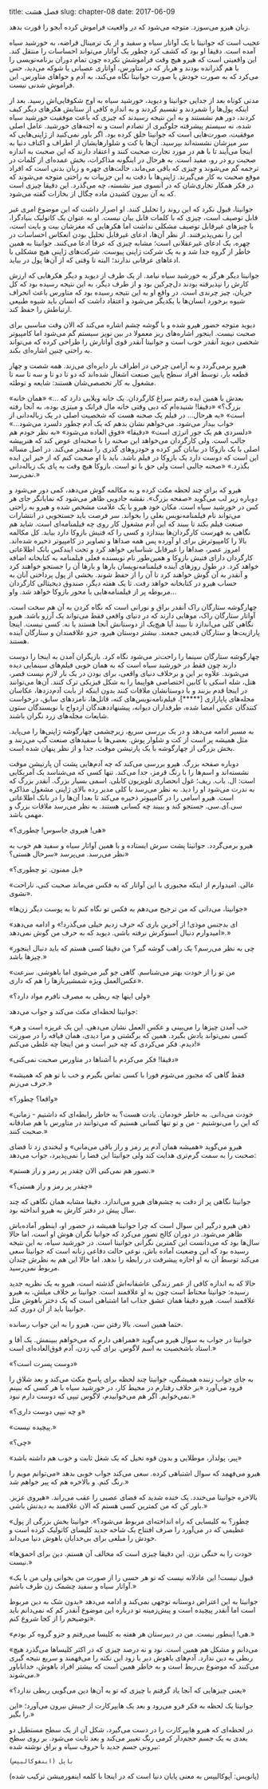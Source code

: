 title: فصل هشت
slug: chapter-08
date: 2017-06-09

زبان هیرو می‌سوزد. متوجه می‌شود که در واقعیت فراموش کرده آبجو را قورت بدهد. 

عجیب است که جوانیتا با یک آواتار سیاه و سفید و از یک ترمینال قراضه، به خورشید سیاه آمده است. دقیقا او بود که کشف کرد چطور یک آواتار می‌تواند احساسات را منتقل کند. این واقعیتی است که هیرو هیچ وقت فراموشش نکرده چون تمام دوران برنامه‌نویسی را با هم گذرانده بودند و هربار که در متاورس، آواتاری عصبانی یا شوکه می‌دید، حس‌ می‌کرد که به صورت خودش یا صورت جوانیتا نگاه می‌کند، به آدم و حواهای متاورس. این فراموش شدنی نیست.

مدتی کوتاه بعد از جدایی جوانیتا و دیوید، خورشید سیاه به اوج شکوفایی‌اش رسید. بعد از اینکه پول‌ها را شمردند و تقسیم کردند و به اندازه کافی از ستایش هکرهای دیگر کیف کردند، دور هم نشستند و به این نتیجه رسیدند که چیزی که باعث موفقیت خورشید سیاه شده، نه سیستم پیشرفته جلوگیری از تصادم است و نه اجنه‌های خورشید. عامل اصلی موفقیت، صورت‌هایی است که جوانیتا خلق کرده بود. اگر باور نمی‌کنید از ژاپنی‌هایی که سر میزشان نشسته‌اند بپرسید. آن‌ها با کت و شلوارهایشان از اطراف و اکناف دنیا به اینجا می‌آیند تا با هم در مورد تجارت صحبت کنند و اعتقاد دارند که این صحبت به اندازه صحبت رو در رو، مفید است. به هرحال در اینگونه مذاکرات، بخش عمده‌ای از کلمات در ترجمه گم می‌شوند و چیزی که باقی می‌ماند، حالت‌های چهره و زبان بدنی است که افراد موقع صحبت به کار می‌گیرند. ژاپنی‌ها با دقت به این جزییات به راحتی متوجه می‌شوند که در فکر همکار تجاری‌شان که در آنسوی میز نشسته، چه می‌گذرد. این دقیقا چیزی است که به آن بیرون کشیدن ماده چگال از بخارات گفته می‌شود. 

جوانیتا، قبول نکرد که این روند را تحلیل کنند. او اصرار داشت که این موضوع امری غیر قابل توصیف است، چیزی که با کلمات قابل بیان نیست. او به عنوان یک کاتولیک بنیادگرا، با چیزهای غیرقابل توصیف مشکلی نداشت اما هکرهایی که مغزشان بیت و بایت است،‌ این را نمی‌پذیرفتند. از نظر آن‌ها، ادعای غیرقابل تحلیل بودن انعکاس احساسات در چهره، یک ادعای غیرعقلانی است؛ مشابه چیزی که عرفا ادعا می‌کنند. جوانیتا به همین خاطر از گروه جدا شد و به یک شرکت ژاپنی پیوست. شرکت‌های ژاپنی هیچ مشکلی با ادعاهای عرفانی ندارند؛ البته تا وقتی که از آن‌ها پول در بیاید.

جوانیتا دیگر هرگز به خورشید سیاه نیامد. از یک طرف از دیوید و دیگر هکرهایی که ارزش کارش را نپذیرفته بودند دل‌چرکین بود و از طرف دیگر، به این نتیجه رسیده بود که کل جریان، چیز چرندی است. در واقع او به این نتیجه رسیده بود که متاورس باعث انحراف شیوه برخورد انسان‌ها با یکدیگر می‌شود و اعتقاد داشت که انسان باید شیوه طبیعی ارتباطش را حفظ کند. 

دیوید متوجه حضور هیرو شده و با گوشه چشم اشاره می‌کند که الان وقت مناسبی برای صحبت نیست. اینجور اشاره‌های ریز معمولا در بین نویز سیستم گم می‌شود اما کامپیوتر شخصی دیوید آنقدر خوب است و جوانیتا آنقدر قوی آواتارش را طراحی کرده که می‌تواند به راحتی چنین اشاره‌ای بکند. 

هیرو برمی‌گردد و به آرامی چرخی در اطراف بار دایره‌ای می‌زند. همه شصت و چهار قطعه بار، توسط افراد سطح پایین صنعت اشغال شده‌اند که دو تا دو تا و سه تا سه تا مشغول به کار تخصصی‌شان هستند: شایعه و توطئه.

«بعدش با همین ایده رفتم سراغ کارگردان. یک خانه ویلایی دارد که ...»
«همان خانه بزرگ؟»
«دقیقا! شنیده‌ام که دبی وقتی خانه مال فرانک و میتزی بوده، به آنجا رفته است»
«به هرحال... در فیلم یک صحنه هست که شخصیت اصلی در یک زباله‌دانی از خواب بیدار می‌شود. می‌خواهم نشان بدهم که یک آدم چطور دلسرد می‌شود...»
«دلسردی هم یک جور انرژی است»
«دقیقا»
«فوق العاده می‌شود»
«به نظر خودم هم جالب است. ولی کارگردان می‌خواهد این صحنه را با صحنه‌ای عوض کند که هنرپیشه اصلی با یک بازوکا در بیابان گیر کرده و خودروهای گذری را منفجر می‌کند. در اصل مساله این است که دوست دارد یک بازوکا در فیلم باشد. باید با او صحبت کنم که از خیر این ایده بگذرد.»
«صحنه جالبی است ولی حق با تو است. بازوکا هیچ وقت به پای یک زباله‌دانی نمی‌رسد.»

هیرو که برای چند لحظه مکث کرده و به مکالمه گوش می‌دهد، کمی دور می‌شود و دوباره زیر لب می‌گوید «صفحه بزرگ». نقشه جادویی ظاهر می‌شود که نمایانگر جای هر کس در خورشید سیاه است. مکان خود هیرو با یک علامت مشخص شده و هیرو به راحتی می‌تواند نام فیلمنامه‌نویس بغلی را بخواند. سر فرصت باید جستجویی در انتشارات صنعت فیلم بکند تا ببیند که این آدم مشغول کار روی چه فیلمنامه‌ای است. شاید هم نگاهی به فهرست کارگردان‌ها بیندازد و کسی را که فتیش بازوکا دارد بیابد. کل مکالمه بالا را کامپیوترش برای او آورده پس همه صداها و تصاویر در کامپیوتر ذخیره شده‌اند. امروز عصر، صداها را غیرقابل شناسایی خواهد کرد و تحت ایندکس بانک اطلاعاتی کارگردان دارای فتیش بازوکا و همین‌طور نام نویسنده فعلی فیلمنامه به کتابخانه اضافه خواهد کرد. در طول روزهای آینده فیلمنامه‌نویسان بارها و بارها آن را جستجو خواهند کرد و آنقدر به آن گوش خواهند کرد تا آن را از حفظ شوند. بخشی از پول پرداختی آنان به حساب هیرو در کتابخانه خواهد رفت. تا یک هفته دیگر، صندوق دیجیتالی کارگردان مربوطه پر از فیلمنامه‌هایی با محور بازوکا خواهد شد. واو...

چهارگوشه ستارگان راک آنقدر براق و نورانی است که نگاه کردن به آن هم سخت است. آواتار ستارگان راک، موهایی دارند که در دنیای واقعی فقط می‌تواند یک آرزو باشد. هیرو نگاهی کلی می‌اندازد تا ببیند آیا هیچ‌یک از دوستانش آنجا هستند یا نه. کسی نیست. اینجا پارازیت‌ها و ستارگان قدیمی جمعند. بیشتر دوستان هیرو، جزو علاقمندان و ستارگان آینده هستند. 

چهارگوشه ستارگان سینما را راحت‌تر می‌شود نگاه کرد. بازیگران آمدن به اینجا را دوست دارند چون فقط در خورشید سیاه است که به همان خوبی فیلم‌های سینمایی دیده می‌شوند. علاوه بر این و برخلاف دنیای واقعی، برای بودن در یک بار لازم نیست قصر، هتل، شله اسکی یا کابین اختصاصی هواپیما را به شکل فیزیکی ترک کنند. آن‌ها می‌توانند در اینجا قدم بزنند و با دوستانشان ملاقات کنند بدون اینکه از بابت آدم‌دزدها، عکاسان مجله‌های پاپارازی [*****]‌، فیلم‌نامه‌نویس‌های کنه، قاتل‌ها، نامزدهای سابق، درخواست کنندگان عکس امضا شده، طرفداران دیوانه، پیشنهاددهندگان ازدواج یا نویسندگان ستون شایعات مجله‌های زرد نگران باشند. 

به مسیر ادامه می‌دهد و در یک بررسی سریع، زیرچشمی چهارگوشه ژاپنی‌ها را می‌پاید. مثل همیشه پر است از کت و شلوار پوش‌. بعضی‌ها با سفیدهای صنعت گپ می‌زنند و بخش بزرگی از چهارگوشه با یک پارتیشن موقت، جدا و از نظر پنهان شده است.

دوباره صفحه بزرگ. هیرو بررسی می‌کند که چه آدم‌هایی پشت آن پارتیشن موقت نشسته‌اند و اسم‌ها را با رنگ قرمز، جدا می‌کند. تنها کسی که می‌شناسد یک آمریکایی است: ال. باب. ریف؛ غول انحصاری تلویزیون کابلی. اسمی بسیار بزرگ. آنقدر بزرگ که به ندرت می‌شود او را دید. به نظر می‌رسد با کلی مدیر رده بالای ژاپنی مشغول مذاکره است. هیرو اسامی را در کامپیوتر ذخیره می‌کند تا بعدا آن‌ها را در بانک اطلاعاتی سی.آی.سی. جستجو کند و ببیند چه کسانی هستند. به نظر می‌رسد ملاقات بزرگ و مهمی باشد. 

«هی! هیروی جاسوس! چطوری؟»

هیرو برمی‌گردد. جوانیتا پشت سرش ایستاده و با همین آواتار سیاه و سفید هم خوب به نظر می‌رسد. می‌پرسد «سرحال هستی؟»

«بل ممنون. تو چطوری؟»

«عالی. امیدوارم از اینکه مجبوری با این آواتار که به فکس می‌ماند صحبت کنی، ناراحت نشوی».

«جوانیتا،‌ می‌دانی که من ترجیح می‌دهم به فکس تو نگاه کنم تا به پوست دیگر زن‌ها»

«ای بدجنس موذی! از آخرین باری که حرف زدیم خیلی می‌گذرد!» و ادامه می‌دهد «امیدوارم دنبال اسنوکرش نرفته باشی. دیوید که به حرف من گوش نمی‌دهد.»

«چی به نظر می‌رسم؟ یک راهب گوشه گیر؟ من دقیقا کسی هستم که باید دنبال اینجور چیزها باشد.»

«من تو را از خودت بهتر می‌شناسم. گاهی جو گیر می‌شوی اما باهوشی. سرعت عکس‌العمل ویژه شمشیربازها را هم که داری». 

«ولی اینها چه ربطی به مصرف نافرم مواد دارد؟»

جوانیتا لحظه‌ای مکث می‌کند و جواب می‌دهد:

«خب آمدن چیزها را می‌بینی و عکس العمل نشان می‌دهی. این یک غریزه است و هر کسی نمی‌تواند یادش بگیرد. همین که برگشتی و مرا دیدی، همان قیافه را در صورتت دیدم. فکر می‌کردی که چه خبر است و من اینجا چه غلطی می‌کنم!»

«دقیقا! فکر می‌کردم با آشناها در متاورس صحبت نمی‌کنی»

«فقط گاهی که مجبور می‌شوم فورا با کسی تماس بگیرم و خب با تو هم که همیشه حرف می‌زنم.»

«واقعا؟ چطور؟»

«خودت می‌دانی. به خاطر خودمان. یادت هست؟ به خاطر رابطه‌ای که داشتیم - زمانی که این را می‌نوشتیم - من و تو تنها کسانی هستیم که می‌توانند در متاورس با هم صادقانه صحبت کنند.»

هیرو می‌گوید «همیشه همان آدم پر رمز و راز باقی می‌مانی» و لبخندی زد تا فضای صحبت را به سمت گرم‌تری هدایت کند ولی جوانیتا این فضا را نمی‌پذیرد، جواب می‌دهد:

«تصور هم نمی‌کنی الان چقدر پر رمز و راز هستم.»

«چقدر پر رمز و راز هستی؟»

جوانیتا نگاهی پر از دقت به چشم‌های هیرو می‌اندازد. دقیقا مشابه همان نگاهی که چند سال پیش در دفتر کارش به هیرو انداخته بود. 

ذهن هیرو درگیر این سوال است که چرا جوانیتا همیشه در حضور او، اینطور آماده‌باش ظاهر می‌شود. در دوران کالج تصور می‌کرد که جوانیا نگران هوش او است، اما حالا سال‌ها بود که می‌دانست این کمترین نگرانی جوانیتا است. در خورشید سیاه، به این نتیجه رسیده بود که این وضعیت آماده باش، نوعی حالت دفاعی زنانه است که جوانیتا سعی می‌کند توسط آن به او اجازه پیشرفت در رابطه را ندهد. اما حالا این هم به نظرش چندان مربوط نمی‌رسید. 

حالا که به اندازه کافی از عمر زندگی عاشقانه‌اش گذشته است، هیرو به یک نظریه جدید رسیده: جوانیتا محتاط است چون به او علاقمند است. جوانیتا بر خلاف میلش، به هیرو علاقمند است. هیرو دقیقا همان عشق جذاب اما اشتباهی است که یک دختر باهوش مثل جوانیتا باید از آن دوری کند. 

حتما همین است. بالا رفتن سن، هیرو را به این جواب رسانده. 

جوانیتا در جواب به سوال هیرو می‌گوید «همراهی دارم که می‌خواهم ببینمش. یک آقا و استاد باشخصیت به اسم لاگوس. برای گپ زدن، آدم فوق‌العاده‌ای است.»

«دوست پسرت است؟»

به جای جواب زننده همیشگی، جوانیتا چند لحظه برای پاسخ مکث می‌کند و بعد شلاق را فرود می‌آورد «بر خلاف رفتارم در محیط کار‌، در خورشید سیاه با هر کسی که ببینم نمی‌خوابم. اگر هم می‌خوابیدم،‌ لاگوس تیپی که دوست دارم نبود.»

«و چه تیپی دوست داری؟»

«پیچیده نیست.»

«چی؟»

«پیر، پولدار، موطلایی و بدون قوه تخیل که یک شغل ثابت و خوب هم داشته باشد»

هیرو می‌فهمد که سوال اشتباهی کرده. سعی می‌کند جواب خوبی بدهد «می‌توانم مویم را رنگ کنم. و بالاخره هم که پیر خواهم شد.»

بالاخره جوانیتا می‌خندد. یک خنده شدید که فضای عصبی را عقب می‌راند. «هیروی عزیز. باور کن که من کمترین کسی هستم که الان علاقمند به دیدنش باشی.»

«چطور؟ به کلیسایی که راه انداخته‌ای مربوط می‌شود؟». جوانیتا بخش بزرگی از پول عظیمی که در می‌آورد را صرف افتتاح یک شاخه جدید کلیسای کاتولیک کرده است و خودش را مبلغی برای بی‌خدایان باهوش دنیا می‌داند. 

«خودت را به خنگی نزن. این دقیقا چیزی است که مخالف آن هستم. دین برای احمق‌ها نیست.»

«قبول نیست!‌ این عادلانه نیست که تو هر حسی را از صورت من بخوانی ولی من با یک آواتار سیاه و سفید چشمک زن طرف باشم.»

جوانیتا به این اعتراض دوستانه توجهی نمی‌کند و ادامه می‌دهد «بدون شک به دین مربوط است اما آنقدر پیچیده است و پیش‌زمینه تو درباره این موضوع آنقدر کم که نمی‌دانم باید توضیحم را از کجا شروع کنم». 

«هی! اینطور نیست. من در دبیرستان هر هفته به کلیسا می‌رفتم و جزو گروه کر بودم.»

«می‌دانم و مشکل هم همین است. نود و نه درصد چیزی که در اکثر کلیساها می‌گذرد هیچ ربطی به دین ندارد. آدم‌های باهوش دیر یا زود این نکته را می‌فهمند و سریع نتیجه گیری می‌کنند که موضوع بی‌ربط است و به خاطر همین است که بیشتر افراد باهوش، خداناباور می‌شوند.»

«یعنی چیزهایی که آنجا یاد گرفتم با چیزی که تو به آن‌ها دین می‌گویی ربطی ندارد؟»

جوانیتا یک لحظه به فکر فرو می‌رود و بعد یک هایپرکارت از جیبش بیرون می‌آورد؛ «این را بگیر.»

در لحظه‌ای که هیرو هایپرکارت را در دست می‌گیرد،‌ شکل آن از یک سطح مستطیل دو بعدی به یک جسم حجم‌دار کرمی رنگ تغییر می‌کند و بعد ثابت می‌شود. بر روی سطح بیرونی جسم جدید با حروف سیاه و براق نوشته شده:

    بابِل (اینفوکالیپس) 
    
(پانویس: آپوکالیپس به معنی پایان دنیا است که در اینجا با کلمه اینفورمیشن ترکیب شده)

